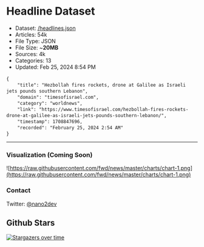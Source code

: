 # Headline Dataset

- Dataset: [/headlines.json](https://raw.githubusercontent.com/fwd/news/master/headlines.json) 
- Articles: 54k
- File Type: JSON
- File Size: ~**20MB**
- Sources: 4k
- Categories: 13
- Updated: Feb 25, 2024 8:54 PM

```
{
    "title": "Hezbollah fires rockets, drone at Galilee as Israeli jets pounds southern Lebanon",
    "domain": "timesofisrael.com",
    "category": "worldnews",
    "link": "https://www.timesofisrael.com/hezbollah-fires-rockets-drone-at-galilee-as-israeli-jets-pounds-southern-lebanon/",
    "timestamp": 1708847696,
    "recorded": "February 25, 2024 2:54 AM"
}
```

---

### Visualization (Coming Soon)

![https://raw.githubusercontent.com/fwd/news/master/charts/chart-1.png](https://raw.githubusercontent.com/fwd/news/master/charts/chart-1.png)

### Contact 

Twitter: [@nano2dev](https://twitter.com/nano2dev)

## Github Stars

[![Stargazers over time](https://starchart.cc/fwd/news.svg)](https://starchart.cc/fwd/news)

